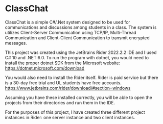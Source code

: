 # ClassChat
ClassChat is a simple C#/.Net system designed to be used for communications and discussions among students in a class. The system is utilizes Client–Server Communication using TCP/IP, Multi-Thread Communication and Client-Client Communication to transmit encrypted messages.

This project was created using the JetBrains Rider 2022.2.2 IDE and I used C# 10 and .NET 6.0.
To run the program with dotnet, you would need to install the proper dotnet SDK from the Microsoft 
website: https://dotnet.microsoft.com/download

You would also need to install the Rider itself. Rider is paid service but there is a 30-day free trial and UL 
students have free accounts. https://www.jetbrains.com/rider/download/#section=windows

Assuming you have these installed correctly, you will be able to open the projects from their directories 
and run them in the IDE.

For the purposes of this 
project, I have created three different project instances in Rider: one server instance and two 
client instances.
